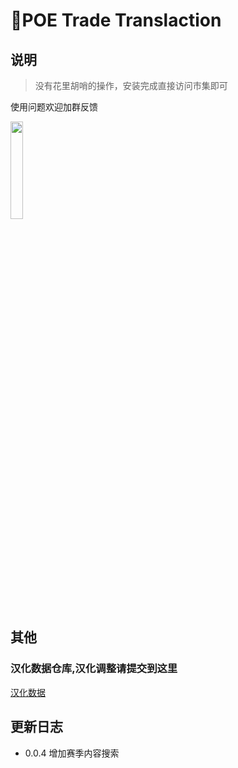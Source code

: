 # 📄POE Trade Translaction

## 说明
> 没有花里胡哨的操作，安装完成直接访问市集即可

使用问题欢迎加群反馈

<img src="https://i2.100024.xyz/2023/12/25/ixw8vu.webp" width="20%">

## 其他

### 汉化数据仓库,汉化调整请提交到这里

[汉化数据](https://github.com/maxzhang666/POE-Trade-Translation)

## 更新日志

- 0.0.4 增加赛季内容搜索
